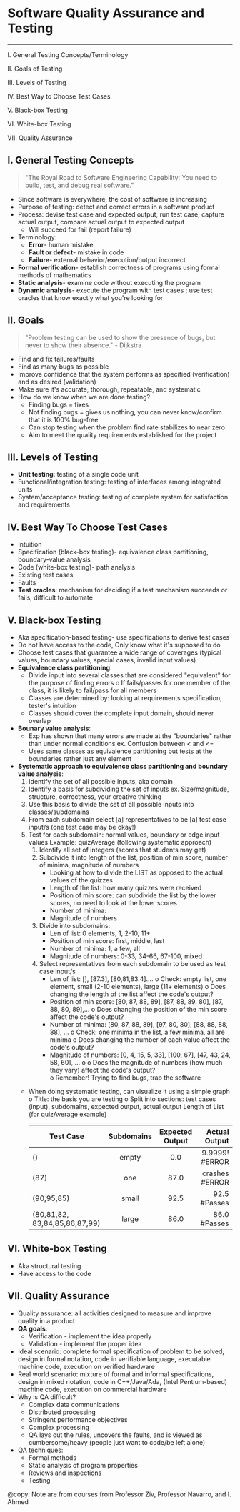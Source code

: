 # Software Quality Assurance and Testing 
---
I.   General Testing Concepts/Terminology

II.  Goals of Testing

III. Levels of Testing

IV.  Best Way to Choose Test Cases

V.   Black-box Testing

VI.  White-box Testing

VII. Quality Assurance 

## I. General Testing Concepts 
> "The Royal Road to Software Engineering Capability: You need to build, test, and debug real software." 
- Since software is everywhere, the cost of software is increasing
- Purpose of testing: detect and correct errors in a software product
- Process: devise test case and expected output, run test case, capture actual output, compare actual output to expected output
    - Will succeed for fail (report failure) 
- Terminology:
    - **Error**- human mistake
    - **Fault or defect**- mistake in code 
    - **Failure**- external behavior/execution/output incorrect 
- **Formal verification**- establish correctness of programs using formal methods of mathematics
- **Static analysis**- examine code without executing the program
- **Dynamic analysis**- execute the program with test cases ; use test oracles that know exactly what you're looking for

## II. Goals
  > "Problem testing can be used to show the presence of bugs, but never to show their absence." - Dijkstra
  - Find and fix failures/faults 
  - Find as many bugs as possible
  - Improve confidence that the system performs as specified (verification) and as desired (validation)
  - Make sure it's accurate, thorough, repeatable, and systematic 
  - How do we know when we are done testing?
    - Finding bugs = fixes
    - Not finding bugs = gives us nothing, you can never know/confirm that it is 100% bug-free 
    - Can stop testing when the problem find rate stabilizes to near zero 
    - Aim to meet the quality requirements established for the project  

## III. Levels of Testing 
  - **Unit testing**: testing of a single code unit 
  - Functional/integration testing: testing of interfaces among integrated units
  - System/acceptance testing: testing of complete system for satisfaction and requirements 

## IV. Best Way To Choose Test Cases 
  - Intuition 
  - Specification (black-box testing)- equivalence class partitioning, boundary-value analysis 
  - Code (white-box testing)- path analysis 
  - Existing test cases
  - Faults
  - **Test oracles**: mechanism for deciding if a test mechanism succeeds or fails, difficult to automate

## V. Black-box Testing 
  - Aka specification-based testing- use specifications to derive test cases
  - Do not have access to the code, Only know what it's supposed to do
  - Choose test cases that guarantee a wide range of coverages (typical values, boundary values, special cases, invalid input values)
  - **Equivalence class partitioning**:
    - Divide input into several classes that are considered "equivalent" for the purpose of finding errors
      o If fails/passes for one member of the class, it is likely to fail/pass for all members
    - Classes are determined by: looking at requirements specification, tester's intuition 
    - Classes should cover the complete input domain, should never overlap 
  - **Bounary value analysis**:
    - Exp has shown that many errors are made at the "boundaries" rather than under normal conditions
      ex. Confusion between < and <=
    - Uses same classes as equivalence partitioning but tests at the boundaries rather just any element
  - **Systematic approach to equivalence class partitioning and boundary value analysis**:
    1. Identify the set of all possible inputs, aka domain
    2. Identify a basis for subdividing the set of inputs
      ex. Size/magnitude, structure, correctness, your creative thinking 
    3. Use this basis to divide the set of all possible inputs into classes/subdomains
    4. From each subdomain select [a] representatives to be [a] test case input/s (one test case may be okay!)
    5. Test for each subdomain: normal values, boundary or edge input values 
       Example: quizAverage (following systematic approach)
        1. Identify all set of integers (scores that students may get)
        2. Subdivide it into length of the list, position of min score, number of minima, magnitude of numbers
            - Looking at how to divide the LIST as opposed to the actual values of the quizzes
            - Length of the list: how many quizzes were received 
            - Position of min score: can subdivide the list by the lower scores, no need to look at the lower scores
            - Number of minima:
            - Magnitude of numbers
        3. Divide into subdomains:
            - Len of list: 0 elements, 1, 2-10, 11+
            - Position of min score: first, middle, last
            - Number of minima: 1, a few, all 
            - Magnitude of numbers: 0-33, 34-66, 67-100, mixed 
         4. Select representatives from each subdomain to be used as test case input/s
            - Len of list: [], [87.3], [80,81,83.4]....
               o Check: empty list, one element, small (2-10 elements), large (11+ elements)
               o Does changing the length of the list affect the code's output?
            - Position of min score: [80, 87, 88, 89], [87, 88, 89, 80], [87, 88, 80, 89],... 
               o Does changing the position of the min score affect the code's output?
            - Number of minima: [80, 87, 88, 89], [97, 80, 80], [88, 88, 88, 88], ... 
               o Check: one minima in the list, a few minima, all are minima 
               o Does changing the number of each value affect the code's output?
            - Magnitude of numbers: [0, 4, 15, 5, 33], [100, 67], [47, 43, 24, 58, 60], ...
               o 
               o Does the magnitude of numbers (how much they vary) affect the code's output?   
         o Remember! Trying to find bugs, trap the software
    - When doing systematic testing, can visualize it using a simple graph
        o Title: the basis you are testing
        o Split into sections: test cases (input), subdomains, expected output, actual output
                              Length of List (for quizAverage example)
                              
         | Test Case     |       Subdomains       |  Expected Output |   Actual Output              |
         |---------------|:----------------------:|:----------------:|-----------------------------:|
         |     ()        |  empty                    |       0.0        |        9.9999!       #ERROR  |
         |     (87)      |         one              |       87.0       |        crashes       #ERROR  |
         |     (90,95,85)|             small          |       92.5       |        92.5          #Passes |
         |     (80,81,82, 83,84,85,86,87,99) |   large    |     86.0         |      86.0          #Passes   |
            
  
## VI. White-box Testing 
  - Aka structural testing 
  - Have access to the code 
  
  
  
## VII. Quality Assurance
- Quality assurance: all activities designed to measure and improve quality in a product
- **QA goals**:
  - Verification - implement the idea properly
  - Validation - implement the proper idea 
- Ideal scenario: complete formal specification of problem to be solved, design in formal notation, code in verifiable language,
  executable machine code, execution on verified hardware
- Real world scenario: mixture of formal and informal specifications, design in mixed notation, code in C++/Java/Ada, (Intel
  Pentium-based) machine code, execution on commercial hardware
- Why is QA difficult?
  - Complex data communications
  - Distributed processing
  - Stringent performance objectives
  - Complex processing 
  - QA lays out the rules, uncovers the faults, and is viewed as cumbersome/heavy (people just want to code/be left alone)
- QA techniques:
  - Formal methods
  - Static analysis of program properties
  - Reviews and inspections
  - Testing 
  
  
  
@copy: Note are from courses from Professor Ziv, Professor Navarro, and I. Ahmed
